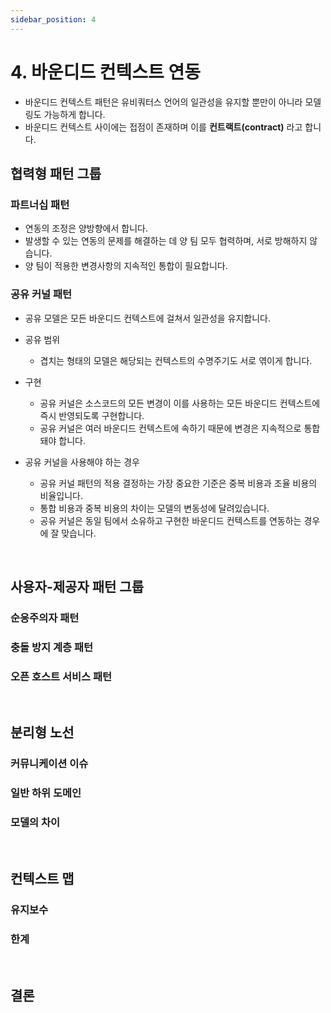```yaml
---
sidebar_position: 4
---
```


# 4. 바운디드 컨텍스트 연동

- 바운디드 컨텍스트 패턴은 유비쿼터스 언어의 일관성을 유지할 뿐만이 아니라 모델링도 가능하게 합니다.
- 바운디드 컨텍스트 사이에는 접점이 존재하며 이를 **컨트랙트(contract)** 라고 합니다.

## 협력형 패턴 그룹

### 파트너십 패턴

- 연동의 조정은 양방향에서 합니다.
- 발생할 수 있는 연동의 문제를 해결하는 데 양 팀 모두 협력하며, 서로 방해하지 않습니다.
- 양 팀이 적용한 변경사항의 지속적인 통합이 필요합니다.

### 공유 커널 패턴

- 공유 모델은 모든 바운디드 컨텍스트에 걸쳐서 일관성을 유지합니다.

- 공유 범위
  - 겹치는 형태의 모델은 해당되는 컨텍스트의 수명주기도 서로 엮이게 합니다.
- 구현
  - 공유 커널은 소스코드의 모든 변경이 이를 사용하는 모든 바운디드 컨텍스트에 즉시 반영되도록 구현합니다.
  - 공유 커널은 여러 바운디드 컨텍스트에 속하기 때문에 변경은 지속적으로 통합돼야 합니다.
- 공유 커널을 사용해야 하는 경우
  - 공유 커널 패턴의 적용 결정하는 가장 중요한 기준은 중복 비용과 조율 비용의 비율입니다.
  - 통합 비용과 중복 비용의 차이는 모델의 변동성에 달려있습니다.
  - 공유 커널은 동일 팀에서 소유하고 구현한 바운디드 컨텍스트를 연동하는 경우에 잘 맞습니다.


<br/>

## 사용자-제공자 패턴 그룹

### 순응주의자 패턴

### 충돌 방지 계층 패턴

### 오픈 호스트 서비스 패턴

<br/>

## 분리형 노선

### 커뮤니케이션 이슈

### 일반 하위 도메인

### 모델의 차이

<br/>

## 컨텍스트 맵

### 유지보수

### 한계

<br/>

## 결론